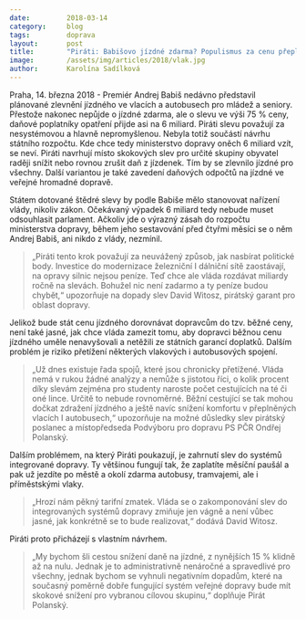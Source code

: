 ```yaml
---
date:         2018-03-14
category:     blog
tags:         doprava
layout:       post
title:        "Piráti: Babišovo jízdné zdarma? Populismus za cenu přeplněných spojů a nedostatku peněz na dopravu"
image:        /assets/img/articles/2018/vlak.jpg
author:       Karolína Sadílková
---
```



Praha, 14. března 2018 - Premiér Andrej Babiš nedávno představil plánované zlevnění jízdného ve vlacích a autobusech pro mládež a seniory. Přestože nakonec nepůjde o jízdné zdarma, ale o slevu ve výši 75 % ceny, daňové poplatníky opatření přijde asi na 6 miliard. Piráti slevu považují za nesystémovou a hlavně nepromyšlenou. Nebyla totiž součástí návrhu státního rozpočtu. Kde chce tedy ministerstvo dopravy oněch 6 miliard vzít, se neví. Piráti navrhují místo skokových slev pro určité skupiny obyvatel raději snížit nebo rovnou zrušit daň z jízdenek. Tím by se zlevnilo jízdné pro všechny. Další variantou je také zavedení daňových odpočtů na jízdné ve veřejné hromadné dopravě.

Státem dotované štědré slevy by podle Babiše mělo stanovovat nařízení vlády, nikoliv zákon. Očekávaný výpadek 6 miliard tedy nebude muset odsouhlasit parlament. Ačkoliv jde o výrazný zásah do rozpočtu ministerstva dopravy, během jeho sestavování před čtyřmi měsíci se o něm Andrej Babiš, ani nikdo z vlády, nezmínil. 

> „Piráti tento krok považují za neuvážený způsob, jak nasbírat politické body. Investice do modernizace železniční I dálniční sítě zaostávají, na opravy silnic nejsou peníze. Teď chce ale vláda rozdávat miliardy ročně na slevách. Bohužel nic není zadarmo a ty peníze budou chybět,“ upozorňuje na dopady slev David Witosz, pirátský garant pro oblast dopravy.

Jelikož bude stát cenu jízdného dorovnávat dopravcům do tzv. běžné ceny, není také jasné, jak chce vláda zamezit tomu, aby dopravci běžnou cenu jízdného uměle nenavyšovali a netěžili ze státních garancí doplatků. Dalším problém je riziko přetížení některých vlakových i autobusových spojení.

> „Už dnes existuje řada spojů, které jsou chronicky přetížené. Vláda nemá v rukou žádné analýzy a nemůže s jistotou říci, o kolik procent díky slevám zejména pro studenty naroste počet cestujících na té či oné lince. Určitě to nebude rovnoměrné. Běžní cestující se tak mohou dočkat zdražení jízdného a ještě navíc snížení komfortu v přeplněných vlacích I autobusech,“ upozorňuje na možné důsledky slev pirátský poslanec a místopředseda Podvýboru pro dopravu PS PČR Ondřej Polanský.

Dalším problémem, na který Piráti poukazují, je zahrnutí slev do systémů integrované dopravy. Ty většinou fungují tak, že zaplatíte měsíční paušál a pak už jezdíte po městě a okolí zdarma autobusy, tramvajemi, ale i příměstskými vlaky. 

> „Hrozí nám pěkný tarifní zmatek. Vláda se o zakomponování slev do integrovaných systémů dopravy zmiňuje jen vágně a není vůbec jasné, jak konkrétně se to bude realizovat,“ dodává David Witosz. 

Piráti proto přicházejí s vlastním návrhem. 

> „My bychom šli cestou snížení daně na jízdné, z nynějších 15 % klidně až na nulu. Jednak je to administrativně nenáročné a spravedlivé pro všechny, jednak bychom se vyhnuli negativním dopadům, které na současný poměrně dobře fungující systém veřejné dopravy bude mít skokové snížení pro vybranou cílovou skupinu,“ doplňuje Pirát Polanský.

 

 


